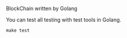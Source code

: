 BlockChain written by Golang

You can test all testing with test tools in Golang.

```shell
make test
```